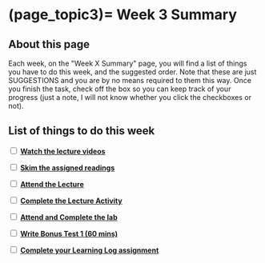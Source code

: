(page_topic3)=
Week 3 Summary
=======================

## About this page

Each week, on the "Week X Summary" page, you will find a list of things you have to do this week, and the suggested order. 
Note that these are just SUGGESTIONS and you are by no means required to them this way. 
Once you finish the task, check off the box so you can keep track of your progress (just a note, I will not know whether you click the checkboxes or not).

## List of things to do this week

<label><input type="checkbox" id="week03_task1" class="box"> [**Watch the lecture videos**](./videos.md)</input></label>

<label><input type="checkbox" id="week03_task2" class="box"> [**Skim the assigned readings**](./readings.md)</input></label>

<label><input type="checkbox" id="week03_task3" class="box"> [**Attend the Lecture**](./lecture.ipynb) </input></label>

<label><input type="checkbox" id="week03_task4" class="box"> [**Complete the Lecture Activity**](../activities) </input></label>

<label><input type="checkbox" id="week03_task5" class="box"> [**Attend and Complete the lab**](./lab.md) </input></label>

<label><input type="checkbox" id="week03_task6" class="box"> [**Write Bonus Test 1 (60 mins)**](./test.md) </input></label>

<label><input type="checkbox" id="week03_task7" class="box"> [**Complete your Learning Log assignment**](./learninglog) </input></label>
